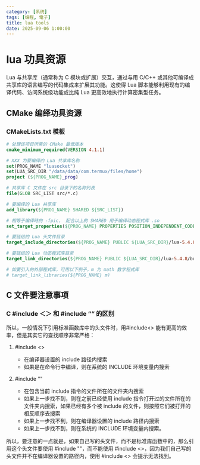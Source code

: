 ```yaml
---
category: [系统]
tags: [编程, 電子]
title: lua tools
date: 2025-09-06 1:00:00
---
```


<style>
  table {
    width: 100%
    }
  td {
    vertical-align: center;
    text-align: center;
  }
  td.left {
    vertical-align: center;
    text-align: left;
  }  
  table.inputT{
    margin: 10px;
    width: auto;
    margin-left: auto;
    margin-right: auto;
    border: none;
  }
  input{
    text-align: center;
    padding: 0px 10px;
  }
  iframe{
    width: 100%;
    display: block;
    border-style:none;
  }
</style>

# lua 功具资源

Lua 与共享库（通常称为 C 模块或扩展）交互，通过与用 C/C++ 或其他可编译成共享库的语言编写的代码集成来扩展其功能。这使得 Lua 脚本能够利用现有的编译代码、访问系统级功能或比纯 Lua 更高效地执行计算密集型任务。


## CMake 编绎功具资源

### CMakeLists.txt 模板

```cmake
# 处理该项目所需的 CMake 最低版本
cmake_minimum_required(VERSION 4.1.1)

# XXX 为要编绎的 Lua 共享库名称
set(PROG_NAME "luasocket")
set(LUA_SRC_DIR "/data/data/com.termux/files/home")
project (${PROG_NAME}_prog)

# 共享库 C 文件在 src 目录下的名称列表
file(GLOB SRC_LIST src/*.c)

# 要编绎的 Lua 共享库
add_library(${PROG_NAME} SHARED ${SRC_LIST})

# 相等于编绎時的 -fpic， 配合以上的 SHARED 用于编绎动态程式库 .so
set_target_properties(${PROG_NAME} PROPERTIES POSITION_INDEPENDENT_CODE ON)

# 要链结的 Lua 头文件目录
target_include_directories(${PROG_NAME} PUBLIC ${LUA_SRC_DIR}/lua-5.4.8/src)

# 要链结的 Lua 动态程式库目录
target_link_directories(${PROG_NAME} PUBLIC ${LUA_SRC_DIR}/lua-5.4.8/build)

# 如要引入的外部程式库，可用以下例子，m 为 math 数学程式库
# target_link_libraries(${PROG_NAME} m)
```

## C 文件要注意事项

### C #include ＜＞ 和 #include ““ 的区别

所以，一般情况下引用标准函数库中的头文件时，用#include<> 能有更高的效率，但是其实它的查找顺序非常严格：

1. #include <>

    - 在编译器设置的 include 路径内搜索
    - 如果是在命令行中编译，则在系统的 INCLUDE 环境变量内搜索

2. #include ""

    - 在包含当前 include 指令的文件所在的文件夹内搜索
    - 如果上一步找不到，则在之前已经使用 include 指令打开过的文件所在的文件夹内搜索，如果已经有多个被 include 的文件，则按照它们被打开的相反顺序去搜索
    - 如果上一步找不到，则在编译器设置的 include 路径内搜索
    - 如果上一步找不到，则在系统的 INCLUDE 环境变量内搜索。

所以，要注意的一点就是，如果自己写的头文件，而不是标准库函数中的，那么引用这个头文件要使用 #include ""，而不能使用 #include <>，因为我们自己写的头文件并不在编译器设置的路径内，使用 #include <> 会提示无法找到。